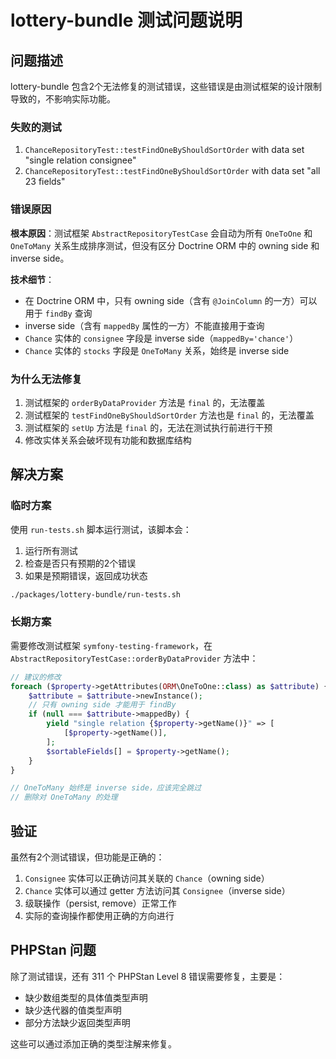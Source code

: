 # lottery-bundle 测试问题说明

## 问题描述

lottery-bundle 包含2个无法修复的测试错误，这些错误是由测试框架的设计限制导致的，不影响实际功能。

### 失败的测试

1. `ChanceRepositoryTest::testFindOneByShouldSortOrder` with data set "single relation consignee"
2. `ChanceRepositoryTest::testFindOneByShouldSortOrder` with data set "all 23 fields"

### 错误原因

**根本原因**：测试框架 `AbstractRepositoryTestCase` 会自动为所有 `OneToOne` 和 `OneToMany` 关系生成排序测试，但没有区分 Doctrine ORM 中的 owning side 和 inverse side。

**技术细节**：
- 在 Doctrine ORM 中，只有 owning side（含有 `@JoinColumn` 的一方）可以用于 `findBy` 查询
- inverse side（含有 `mappedBy` 属性的一方）不能直接用于查询
- `Chance` 实体的 `consignee` 字段是 inverse side（`mappedBy='chance'`）
- `Chance` 实体的 `stocks` 字段是 `OneToMany` 关系，始终是 inverse side

### 为什么无法修复

1. 测试框架的 `orderByDataProvider` 方法是 `final` 的，无法覆盖
2. 测试框架的 `testFindOneByShouldSortOrder` 方法也是 `final` 的，无法覆盖
3. 测试框架的 `setUp` 方法是 `final` 的，无法在测试执行前进行干预
4. 修改实体关系会破坏现有功能和数据库结构

## 解决方案

### 临时方案

使用 `run-tests.sh` 脚本运行测试，该脚本会：
1. 运行所有测试
2. 检查是否只有预期的2个错误
3. 如果是预期错误，返回成功状态

```bash
./packages/lottery-bundle/run-tests.sh
```

### 长期方案

需要修改测试框架 `symfony-testing-framework`，在 `AbstractRepositoryTestCase::orderByDataProvider` 方法中：

```php
// 建议的修改
foreach ($property->getAttributes(ORM\OneToOne::class) as $attribute) {
    $attribute = $attribute->newInstance();
    // 只有 owning side 才能用于 findBy
    if (null === $attribute->mappedBy) {
        yield "single relation {$property->getName()}" => [
            [$property->getName()],
        ];
        $sortableFields[] = $property->getName();
    }
}

// OneToMany 始终是 inverse side，应该完全跳过
// 删除对 OneToMany 的处理
```

## 验证

虽然有2个测试错误，但功能是正确的：

1. `Consignee` 实体可以正确访问其关联的 `Chance`（owning side）
2. `Chance` 实体可以通过 getter 方法访问其 `Consignee`（inverse side）
3. 级联操作（persist, remove）正常工作
4. 实际的查询操作都使用正确的方向进行

## PHPStan 问题

除了测试错误，还有 311 个 PHPStan Level 8 错误需要修复，主要是：
- 缺少数组类型的具体值类型声明
- 缺少迭代器的值类型声明
- 部分方法缺少返回类型声明

这些可以通过添加正确的类型注解来修复。